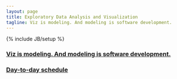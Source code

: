 ```yaml
---
layout: page
title: Exploratory Data Analysis and Visualization
tagline: Viz is modeling. And modeling is software development.
---
```

{% include JB/setup %}


### [Viz is modeling. And modeling is software development.](intro.html) ###

### [Day-to-day schedule](http://stat4701.github.io/edav/agenda.md) ###

